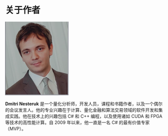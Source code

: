 # 关于作者

![DmitriNesteruk](.gitbook/assets/DmitriNesteruk.png)

**Dmitri Nesteruk** 是一个量化分析师，开发人员，课程和书籍作者，以及一个偶尔的会议发言人。他的专业兴趣在于计算、量化金融和算法交易领域的软件开发和集成实践。他在技术上的兴趣包括 C\# 和 C++ 编程，以及使用诸如 CUDA 和 FPGA 等技术的高性能计算。自 2009 年以来，他一直是一名 C\# 的最有价值专家（MVP）。

